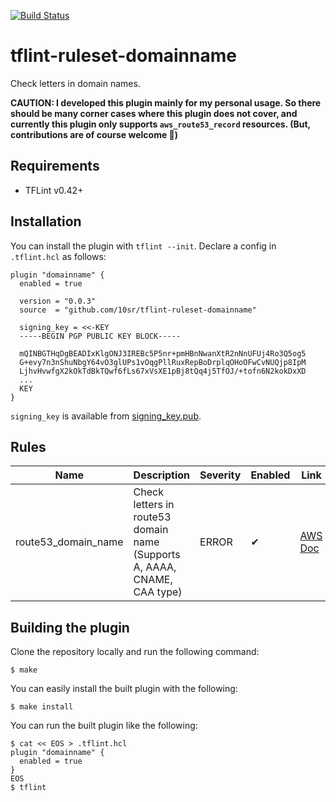 
[![Build Status](https://github.com/terraform-linters/tflint-ruleset-template/workflows/build/badge.svg?branch=main)](https://github.com/terraform-linters/tflint-ruleset-template/actions)

tflint-ruleset-domainname
=========================

Check letters in domain names.

**CAUTION: I developed this plugin mainly for my personal usage.
So there should be many corner cases where this plugin does not cover,
and currently this plugin only supports `aws_route53_record` resources.
(But, contributions are of course welcome :raised_hands:)**



Requirements
------------

- TFLint v0.42+



Installation
------------

You can install the plugin with `tflint --init`. Declare a config in `.tflint.hcl` as follows:



```hcl
plugin "domainname" {
  enabled = true

  version = "0.0.3"
  source  = "github.com/10sr/tflint-ruleset-domainname"

  signing_key = <<-KEY
  -----BEGIN PGP PUBLIC KEY BLOCK-----

  mQINBGTHqDgBEADIxKlgONJ3IREBc5P5nr+pmHBnNwanXtR2nNnUFUj4Ro3Q5og5
  G+evy7n3nShuNbgY64vO3glUPs1vOqgPllRuxRepBoDrplqOHoOFwCvNUQjp8IpM
  LjhvHvwfgX2kOkTdBkTQwf6fLs67xVsXE1pBj8tQq4j5TfOJ/+tofn6N2kokDxXD
  ...
  KEY
}
```

`signing_key` is available from [signing_key.pub](signing_key.pub).


Rules
-----

|Name|Description|Severity|Enabled|Link|
| --- | --- | --- | --- | --- |
|route53_domain_name|Check letters in route53 domain name (Supports A, AAAA, CNAME, CAA type)|ERROR|✔|[AWS Doc](https://docs.aws.amazon.com/Route53/latest/DeveloperGuide/DomainNameFormat.html#domain-name-format-hosted-zones)|



Building the plugin
-------------------

Clone the repository locally and run the following command:

```
$ make
```

You can easily install the built plugin with the following:

```
$ make install
```

You can run the built plugin like the following:

```
$ cat << EOS > .tflint.hcl
plugin "domainname" {
  enabled = true
}
EOS
$ tflint
```
